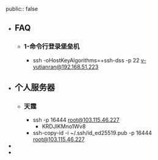 public:: false

- ## FAQ
	- ### 1-命令行登录堡垒机
		- ssh -oHostKeyAlgorithms=+ssh-dss -p 22 v-yutianran@192.168.51.223
- ## 个人服务器
	- ### 天霆
		- ssh -p 16444 root@103.115.46.227
			- KRDJlKMno1Wv8
		- ssh-copy-id -i ~/.ssh/id_ed25519.pub -p 16444 root@103.115.46.227
-
-